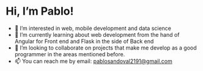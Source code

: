 # Hi, I’m Pablo!
- 👀 I’m interested in web, mobile development and data science 
- 🌱 I’m currently learning about web development from the hand of Angular for Front end and Flask in the side of Back end
- 💞️ I’m looking to collaborate on projects that make me develop as a good programmer in the areas mentioned before.
- 📫 You can reach me by email: pablosandoval2191@gmail.com 

<!---
SPablo2191/SPablo2191 is a ✨ special ✨ repository because its `README.md` (this file) appears on your GitHub profile.
You can click the Preview link to take a look at your changes.
--->
